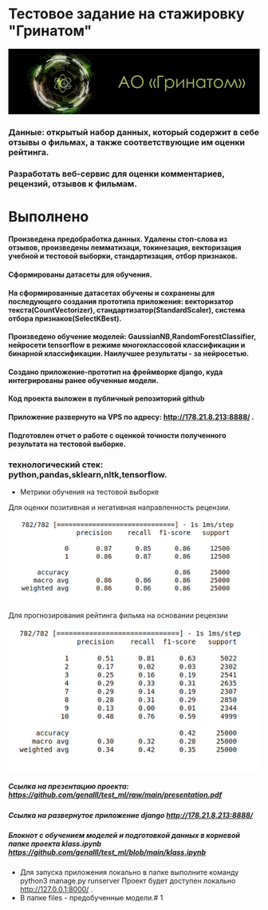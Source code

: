 # Тестовое задание на стажировку "Гринатом"


![Метрики](https://raw.githubusercontent.com/genalll/test_ml/main/rating/static/3.png)





### Данные: открытый набор данных, который содержит в себе отзывы о фильмах, а также соответствующие им оценки рейтинга.

### Разработать веб-сервис для оценки комментариев, рецензий,  отзывов к фильмам.
#                                                                 Выполнено
####  Произведена предобработка данных. Удалены стоп-слова из отзывов, произведены лемматизаци, токинезация, векторизация учебной и тестовой выборки, стандартизация, отбор признаков.
#### Сформированы датасеты для обучения.
#### На сформированные датасетах обучены и сохранены для последующего создания прототипа приложения: векторизатор текста(CountVectorizer), стандартизатор(StandardScaler), система отбора признаков(SelectKBest).
#### Произведено обучение моделей: GaussianNB,RandomForestClassifier, нейросети tensorflow в режиме многоклассовой классификации и бинарной классификации. Наилучшее результаты - за нейросетью.
#### Создано приложение-прототип на фреймворке django, куда интегрированы ранее обученные модели.
#### Код проекта выложен в публичный репозиторий github
#### Приложение развернуто на VPS по адресу: http://178.21.8.213:8888/      .
#### Подготовлен отчет о работе с оценкой точности полученного результата на тестовой выборке.


### технологический стек: python,pandas,sklearn,nltk,tensorflow.


* Метрики обучения на тестовой выборке

Для оценки позитивная и негативная направленность рецензии.

![Метрики](https://github.com/genalll/test_ml/raw/main/rating/static/2.png)


Для прогнозирования рейтинга фильма на основании рецензии

![Метрики](https://raw.githubusercontent.com/genalll/test_ml/main/rating/static/1.png)

##### Ссылка на презентацию проекта: https://github.com/genalll/test_ml/raw/main/presentation.pdf
##### Ссылка на развернутое приложение django http://178.21.8.213:8888/
##### Блокнот с обучением моделей и подготовкой данных в корневой папке проекта klass.ipynb  https://github.com/genalll/test_ml/blob/main/klass.ipynb


* Для запуска приложения локально в папке выполните команду python3 manage.py runserver Проект будет доступен локально http://127.0.0.1:8000/ .
* В папке files - предобученные модели.# 1
